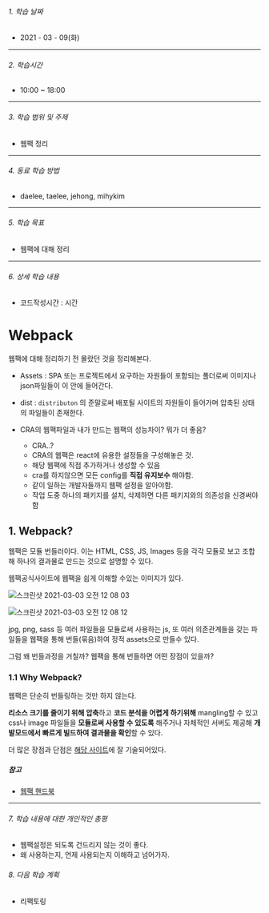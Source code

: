 

###### 1. 학습 날짜

- 2021 - 03 - 09(화)

---

###### 2. 학습시간

- 10:00 ~ 18:00

---

###### 3. 학습 범위 및 주제

- 웹팩 정리

---

###### 4. 동료 학습 방법 

- daelee, taelee, jehong, mihykim

---

###### 5. 학습 목표 

- 웹팩에 대해 정리

---

###### 6. 상세 학습 내용

- 코드작성시간 :  시간

# Webpack



웹팩에 대해 정리하기 전 몰랐던 것을 정리해본다.



- Assets : SPA 또는 프로젝트에서 요구하는 자원들이 포함되는 폴더로써 이미지나 json파일들이 이 안에 들어간다.
- dist : `distributon` 의 준말로써 배포될 사이트의 자원들이 들어가며 압축된 상태의 파일들이 존재한다.

- CRA의 웹팩파일과 내가 만드는 웹팩의 성능차이? 뭐가 더 좋음?
  - CRA..?
  - CRA의 웹팩은 react에 유용한 설정들을 구성해놓은 것.
  - 해당 웹팩에 직접 추가하거나 생성할 수 있음
  - cra를 하지않으면 모든 config를 **직접 유지보수** 해야함.
  - 같이 일하는 개발자들까지 웹팩 설정을 알아야함.
  - 작업 도중 하나의 패키지를 설치, 삭제하면 다른 패키지와의 의존성을 신경써야함



## 1. Webpack?

웹팩은 모듈 번들러이다. 이는  HTML, CSS, JS, Images 등을 각각 모듈로 보고 조합해 하나의 결과물로 만드는 것으로 설명할 수 있다.



웹팩공식사이트에 웹팩을 쉽게 이해할 수있는 이미지가 있다.



![스크린샷 2021-03-03 오전 12 08 03](https://user-images.githubusercontent.com/55486644/109668434-87f14d80-7bb4-11eb-962f-c1c9d0db87c5.png)

![스크린샷 2021-03-03 오전 12 08 12](https://user-images.githubusercontent.com/55486644/109668452-8cb60180-7bb4-11eb-8b8e-360b577947a4.png)

jpg, png, sass 등 여러 파일들을 모듈로써 사용하는 js, 또 여러 의존관계들을 갖는 파일들을 웹팩을 통해 번들(묶음)하여 정적 assets으로 만들수 있다.

그럼 왜 번들과정을 거칠까? 웹팩을 통해 번들하면 어떤 장점이 있을까?



### 1.1 Why Webpack?



웹팩은 단순히 번들링하는 것만 하지 않는다.

**리소스 크기를 줄이기 위해 압축**하고 **코드 분석을 어렵게 하기위해** mangling할 수 있고 css나 image 파일들을 **모듈로써 사용할 수 있도록** 해주거나 자체적인 서버도 제공해 **개발모드에서 빠르게 빌드하여 결과물을 확인**할 수 있다.

더 많은 장점과 단점은 [해당 사이트](http://friday.fun25.co.kr/blog/?p=216)에 잘 기술되어있다.







##### 참고

- [웹팩 핸드북](https://joshua1988.github.io/webpack-guide/webpack/what-is-webpack.html#웹팩이란)

  

  

---

###### 7. 학습 내용에 대한 개인적인 총평

- 웹팩설정은 되도록 건드리지 않는 것이 좋다.
- 왜 사용하는지, 언제 사용되는지 이해하고 넘어가자.

###### 8. 다음 학습 계획

- 리팩토링